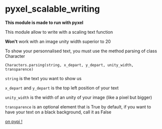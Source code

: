 # pyxel_scalable_writing
**This module is made to run with pyxel**

This module allow to write with a scaling text function

**Won't** work with an image unity width superior to 20

To show your personnalised text, you must use the method parsing of class Character

`Characters.parsing(string, x_depart, y_depart, unity_width, transparence)`

`string` is the text you want to show us

`x_depart` and `y_depart` is the top left position of your text

`unity_width` is the width of an unity of your image (like a pixel but bigger)

`transparence` is an optional element that is True by default, if you want to have your text on a black background, call it as False

[on pypi !](https://pypi.org/project/scalablewritingpyxel/)